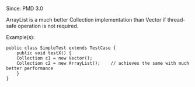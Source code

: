 Since: PMD 3.0

ArrayList is a much better Collection implementation than Vector if thread-safe operation is not required.

Example(s):
```
public class SimpleTest extends TestCase {
    public void testX() {
    Collection c1 = new Vector();
    Collection c2 = new ArrayList();    // achieves the same with much better performance
    }
}
```
